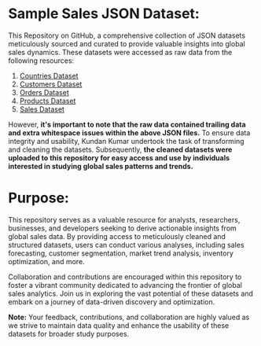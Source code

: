# Sample Sales JSON Dataset:

This Repository on GitHub, a comprehensive collection of JSON datasets meticulously sourced and curated to provide valuable insights into global sales dynamics. These datasets were accessed as raw data from the following resources:

1. [Countries Dataset](https://raw.githubusercontent.com/cloudacademy/ca-sample-sales-data/master/countries.json)
2. [Customers Dataset](https://raw.githubusercontent.com/cloudacademy/ca-sample-sales-data/master/customers.json)
3. [Orders Dataset](https://raw.githubusercontent.com/cloudacademy/ca-sample-sales-data/master/orders.json)
4. [Products Dataset](https://raw.githubusercontent.com/cloudacademy/ca-sample-sales-data/master/products.json)
5. [Sales Dataset](https://raw.githubusercontent.com/cloudacademy/ca-sample-sales-data/master/sales.json)

However, **it's important to note that the raw data contained trailing data and extra whitespace issues within the above JSON files.** To ensure data integrity and usability, Kundan Kumar undertook the task of transforming and cleaning the datasets. Subsequently, **the cleaned datasets were uploaded to this repository for easy access and use by individuals interested in studying global sales patterns and trends.**

# Purpose:

This repository serves as a valuable resource for analysts, researchers, businesses, and developers seeking to derive actionable insights from global sales data. By providing access to meticulously cleaned and structured datasets, users can conduct various analyses, including sales forecasting, customer segmentation, market trend analysis, inventory optimization, and more.

Collaboration and contributions are encouraged within this repository to foster a vibrant community dedicated to advancing the frontier of global sales analytics. Join us in exploring the vast potential of these datasets and embark on a journey of data-driven discovery and optimization.

**Note:** Your feedback, contributions, and collaboration are highly valued as we strive to maintain data quality and enhance the usability of these datasets for broader study purposes.
